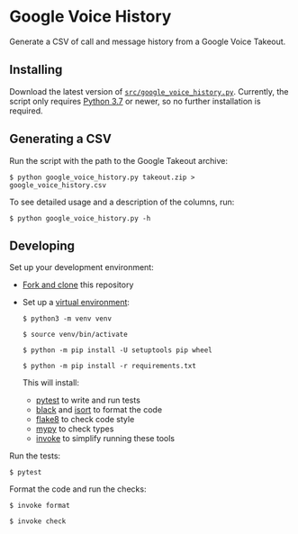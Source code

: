 # Google Voice History

Generate a CSV of call and message history from a Google Voice Takeout.

## Installing

Download the latest version of [`src/google_voice_history.py`](/src/google_voice_history.py). Currently, the script only requires [Python 3.7](https://www.python.org/downloads/) or newer, so no further installation is required.

## Generating a CSV

Run the script with the path to the Google Takeout archive:

```
$ python google_voice_history.py takeout.zip > google_voice_history.csv
```

To see detailed usage and a description of the columns, run:

```
$ python google_voice_history.py -h
```

## Developing

Set up your development environment:

- [Fork and clone](https://help.github.com/en/articles/fork-a-repo) this repository

- Set up a [virtual environment](https://docs.python.org/3/tutorial/venv.html):

    ```
    $ python3 -m venv venv

    $ source venv/bin/activate

    $ python -m pip install -U setuptools pip wheel

    $ python -m pip install -r requirements.txt
    ```

    This will install:

    - [pytest](https://docs.pytest.org/en/latest/) to write and run tests
    - [black](https://black.readthedocs.io/en/stable/) and [isort](https://pycqa.github.io/isort/) to format the code
    - [flake8](http://flake8.pycqa.org/en/latest/) to check code style
    - [mypy](https://mypy.readthedocs.io/en/latest/) to check types
    - [invoke](https://www.pyinvoke.org/) to simplify running these tools

Run the tests:

```
$ pytest
```

Format the code and run the checks:

```
$ invoke format

$ invoke check
```

